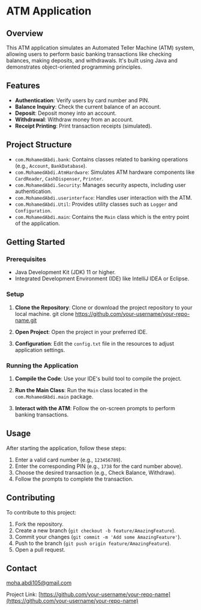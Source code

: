 # ATM Application

## Overview

This ATM application simulates an Automated Teller Machine (ATM) system, allowing users to perform basic banking transactions like checking balances, making deposits, and withdrawals. It's built using Java and demonstrates object-oriented programming principles.

## Features

- **Authentication**: Verify users by card number and PIN.
- **Balance Inquiry**: Check the current balance of an account.
- **Deposit**: Deposit money into an account.
- **Withdrawal**: Withdraw money from an account.
- **Receipt Printing**: Print transaction receipts (simulated).

## Project Structure

- `com.MohamedAbdi.bank`: Contains classes related to banking operations (e.g., `Account`, `BankDatabase`).
- `com.MohamedAbdi.AtmHardware`: Simulates ATM hardware components like `CardReader`, `CashDispenser`, `Printer`.
- `com.MohamedAbdi.Security`: Manages security aspects, including user authentication.
- `com.MohamedAbdi.userinterface`: Handles user interaction with the ATM.
- `com.MohamedAbdi.Util`: Provides utility classes such as `Logger` and `Configuration`.
- `com.MohamedAbdi.main`: Contains the `Main` class which is the entry point of the application.

## Getting Started

### Prerequisites

- Java Development Kit (JDK) 11 or higher.
- Integrated Development Environment (IDE) like IntelliJ IDEA or Eclipse.

### Setup

1. **Clone the Repository**: Clone or download the project repository to your local machine.
   git clone https://github.com/your-username/your-repo-name.git
2. **Open Project**: Open the project in your preferred IDE.

3. **Configuration**: Edit the `config.txt` file in the resources to adjust application settings.

### Running the Application

1. **Compile the Code**: Use your IDE's build tool to compile the project.

2. **Run the Main Class**: Run the `Main` class located in the `com.MohamedAbdi.main` package.

3. **Interact with the ATM**: Follow the on-screen prompts to perform banking transactions.

## Usage

After starting the application, follow these steps:

1. Enter a valid card number (e.g., `123456789`).
2. Enter the corresponding PIN (e.g., `1738` for the card number above).
3. Choose the desired transaction (e.g., Check Balance, Withdraw).
4. Follow the prompts to complete the transaction.

## Contributing

To contribute to this project:

1. Fork the repository.
2. Create a new branch (`git checkout -b feature/AmazingFeature`).
3. Commit your changes (`git commit -m 'Add some AmazingFeature'`).
4. Push to the branch (`git push origin feature/AmazingFeature`).
5. Open a pull request.

## Contact

moha.abdi105@gmail.com

Project Link: [https://github.com/your-username/your-repo-name](https://github.com/your-username/your-repo-name)